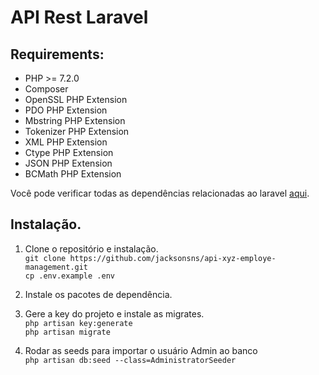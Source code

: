 # API Rest Laravel

## Requirements:

- PHP >= 7.2.0
- Composer
- OpenSSL PHP Extension
- PDO PHP Extension
- Mbstring PHP Extension
- Tokenizer PHP Extension
- XML PHP Extension
- Ctype PHP Extension
- JSON PHP Extension
- BCMath PHP Extension

Você pode verificar todas as dependências relacionadas ao laravel [aqui](https://laravel.com/docs/10.x/installation#server-requirements).

## Instalação.

1. Clone o repositório e instalação.<br>
`git clone https://github.com/jacksonsns/api-xyz-employe-management.git`<br>
`cp .env.example .env`<br>
3. Instale os pacotes de dependência.<br>
4. Gere a key do projeto e instale as migrates.<br>
`php artisan key:generate`<br>
`php artisan migrate`

2. Rodar as seeds para importar o usuário Admin ao banco<br>
` php artisan db:seed --class=AdministratorSeeder `
